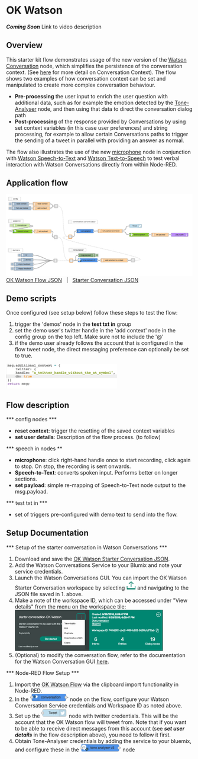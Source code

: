 # OK Watson
***Coming Soon***
Link to video description

## Overview


This starter kit flow demonstrates usage of the new version of the <a href="">Watson Conversation</a> node, which simplifies the persistence of the conversation context. (See <a href="https://www.ibm.com/watson/developercloud/doc/conversation/advanced_overview.shtml#advanced_context">here</a> for more detail on Conversation Context).
The flow shows two examples of how conversation context can be set and manipulated to create more complex conversation behaviour.
* <b>Pre-processing</b> the user input to enrich the user question with additional data, such as for example the emotion detected by the <a href="">Tone-Analyser</a> node, and then using that data to direct the conversation dialog path
*  <b>Post-processing</b> of the response provided by Conversations by using set context variables (in this case user preferences) and string processing, for example to allow certain Conversations paths to trigger the sending of a tweet in parallel with providing an answer as normal.

The flow also illustrates the use of the new <a href="">microphone</a> node in conjunction with <a href="">Watson Speech-to-Text</a> and <a href="">Watson Text-to-Speech</a> to test verbal interaction with Watson Conversations directly from within Node-RED.

## Application flow
![OK Watson Flow](img/ok-watson-starter-flow.png)
[OK Watson Flow JSON](ok-watson-starter-flow.json)
 &nbsp;   |  &nbsp;  [Starter Conversation JSON](ok-watson-starter-conversation.json)

## Demo scripts
Once configured (see setup below) follow these steps to test the flow:
1. trigger the 'demos' node in the <b>test txt in</b> group
2. set the demo user's twitter handle in the 'add context' node in the config group on the top left. Make sure not to include the '@'
3. if the demo user already follows the account that is configured in the flow tweet node, the direct messaging preference can optionally be set to true.
<img src=img/setuser.png width=300>


## Flow description
*** config nodes ***
* <b>reset context</b>: trigger the resetting of the saved context variables
* <b>set user details</b>:
Description of the flow process. (to follow)

*** speech in nodes **
* <b>microphone</b>: click right-hand handle once to start recording, click again to stop. On stop, the recording is sent onwards.
* <b>Speech-to-Text</b>: converts spoken input. Performs better on longer sections.
* <b>set payload</b>: simple re-mapping of Speech-to-Text node output to the msg.payload.

*** test txt in ***
* set of triggers pre-configured with demo text to send into the flow.


## Setup Documentation
*** Setup of the starter conversation in Watson Conversations ***
1. Download and save the [OK Watson Starter Conversation JSON](ok-watson-starter-conversation.json).  
2. Add the Watson Conversations Service to your Blumix and note your service credentials.
3. Launch the Watson Conversations GUI. You can  import the OK Watson Starter Conversation workspace by selecting ![icon](importconv.png) and navigating to the JSON file saved in 1. above.
4. Make a note of the workspace ID, which can be accessed under "View details" from the menu on the workspace tile:
<img src=img/workspace.png width=200><img src=img/workspaceid.png width=200>
5. (Optional) to modify the conversation flow, refer to the documentation for the Watson Conversation GUI <a href="https://www.ibm.com/watson/developercloud/doc/conversation/index.shtml">here</a>.

*** Node-RED Flow Setup ***
1. Import the [OK Watson Flow](ok-watson-starter-flow.json) via the clipboard import functionality in Node-RED.
2. In the <img src=img/convnode.png height=20> node on the flow, configure your Watson Conversation Service credentials and Workspace ID as noted above.
3. Set up the <img src=img/tweetnode.png height=25> node with twitter credentials. This will be the account that the OK Watson flow will tweet from. Note that if you want to be able to receive direct messages from this account (see ***set user details*** in the flow description above), you need to follow it first.
4. Obtain Tone-Analyser credentials by adding the service to your bluemix, and configure these in the <img src=img/toneanalysernode.png height=20> node

